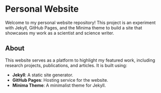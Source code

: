 # Personal Website

Welcome to my personal website repository! This project is an experiment with Jekyll, GitHub Pages, and the Minima theme to build a site that showcases my work as a scientist and science writer.

## About

This website serves as a platform to highlight my featured work, including research projects, publications, and articles. It is built using:

- **Jekyll**: A static site generator.
- **GitHub Pages**: Hosting service for the website.
- **Minima Theme**: A minimalist theme for Jekyll.
